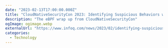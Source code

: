 ```yaml
---
date: "2023-02-13T17:00:00.000Z"
title: "CloudNativeSecurityCon 2023: Identifying Suspicious Behaviors with eBPF"
description: "The eBPF wrap up from CloudNativeSecurityCon"
ogImage: ogimage.webp
externalUrl: "https://www.infoq.com/news/2023/02/identifying-suspicious-behaviors/"
categories:
  - Technology
---
```

